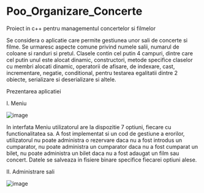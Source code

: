 # Poo_Organizare_Concerte
Proiect in c++ pentru managementul concertelor si filmelor

Se considera o aplicatie care permite gestiunea unor sali de concerte si filme. Se urmaresc aspecte comune privind
numele salii, numarul de coloane si randuri si pretul. Clasele contin cel putin 4 campuri, dintre care cel putin unul este
alocat dinamic, constructori, metode specifice claselor cu membri alocati dinamic, operatorii de afisare, de indexare, 
cast, incrementare, negatie, conditional, pentru testarea egalitatii dintre 2 obiecte, serializare si deserializare si altele.


Prezentarea aplicatiei

I. Meniu

![image](https://user-images.githubusercontent.com/75160001/188283851-a0f1e108-2a57-408b-8aa9-633268d3d474.png)

In interfata Meniu utilizatorul are la dispozitie 7 optiuni, fiecare cu functionalitatea sa. A fost implementat si un cod de gestiune
a erorilor, utilizatorul nu poate administra o rezervare daca nu a fost introdus un cumparator, nu poate administra un cumparator daca nu a fost 
cumparat un bilet, nu poate administra un bilet daca nu a fost adaugat un film sau concert. Datele se salveaza in fisiere binare specifice fiecarei optiuni alese.


II. Administrare sali

![image](https://user-images.githubusercontent.com/75160001/188299511-aeadb912-bcd4-41ae-8e3b-a3dc6b7e1505.png)

